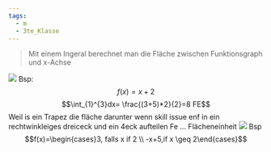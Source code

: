 ```yaml
---
tags:
  - m
  - 3te_Klasse
---
```

> Mit einem Ingeral berechnet man die Fläche zwischen Funktionsgraph und x-Achse

![](Integralrechnung%2017-02-2025-09.excalidraw.svg)
Bsp:
$$f(x)=x+2$$
$$\int_{1}^{3}dx= \frac{(3+5)*2}{2}=8 FE$$
Weil is ein Trapez die fläche darunter wenn skill issue enf in ein rechtwinkleiges dreiceck und ein 4eck aufteilen
Fe ... Flächeneinheit
![](https://i.imgur.com/fKEdOky.png)
Bsp
$$f(x)=\begin{cases}3, falls x if 2 \\ -x+5,if x \geq 2\end{cases}$$